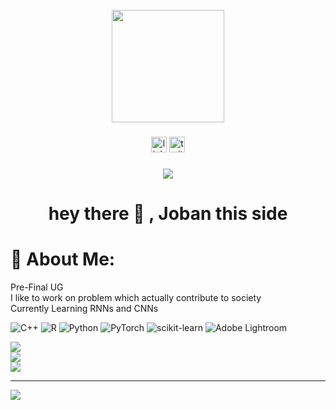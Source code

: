 <br clear="both">

<div align="center">
  <img height="180" src="https://media.giphy.com/media/v1.Y2lkPTc5MGI3NjExb3plMXlmanJ2NzRmdDhkNGk1enhsdGFqOGRzYjV6cHRxeG5ibTZzdiZlcD12MV9naWZzX3NlYXJjaCZjdD1n/sthmCnCpfr8M8jtTQy/giphy.gif"  />
</div>

###

<div align="center">
  <img src="https://img.shields.io/static/v1?message=LinkedIn&logo=linkedin&label=&color=0077B5&logoColor=white&labelColor=&style=for-the-badge" height="25" alt="linkedin logo"  />
  <a href="https://x.com/j0bannagra" target="_blank">
    <img src="https://img.shields.io/static/v1?message=Twitter&logo=twitter&label=&color=1DA1F2&logoColor=white&labelColor=&style=for-the-badge" height="25" alt="twitter logo"  />
  </a>
</div>

###

<div align="center">
  <img src="https://visitor-badge.laobi.icu/badge?page_id=jobanpreetsinghnagra.jobanpreetsinghnagra&"  />
</div>

###

<h1 align="center">hey there 👋 , Joban this side</h1>

###
# 💫 About Me:
Pre-Final  UG<br>I like to work on problem which actually contribute to society<br>Currently Learning RNNs and CNNs




![C++](https://img.shields.io/badge/c++-%2300599C.svg?style=flat-square&logo=c%2B%2B&logoColor=white) ![R](https://img.shields.io/badge/r-%23276DC3.svg?style=flat-square&logo=r&logoColor=white) ![Python](https://img.shields.io/badge/python-3670A0?style=flat-square&logo=python&logoColor=ffdd54) ![PyTorch](https://img.shields.io/badge/PyTorch-%23EE4C2C.svg?style=flat-square&logo=PyTorch&logoColor=white) ![scikit-learn](https://img.shields.io/badge/scikit--learn-%23F7931E.svg?style=flat-square&logo=scikit-learn&logoColor=white) ![Adobe Lightroom](https://img.shields.io/badge/Adobe%20Lightroom-31A8FF.svg?style=flat-square&logo=Adobe%20Lightroom&logoColor=white)

![](https://github-readme-stats.vercel.app/api?username=jobanpreetsinghnagra&theme=gotham&hide_border=false&include_all_commits=true&count_private=false)<br/>
![](https://nirzak-streak-stats.vercel.app/?user=jobanpreetsinghnagra&theme=gotham&hide_border=false)<br/>
![](https://github-readme-stats.vercel.app/api/top-langs/?username=jobanpreetsinghnagra&theme=gotham&hide_border=false&include_all_commits=true&count_private=false&layout=compact)

---
[![](https://visitcount.itsvg.in/api?id=jobanpreetsinghnagra&icon=0&color=0)](https://visitcount.itsvg.in)



